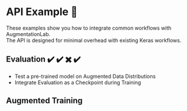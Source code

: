 <h1> API Example 🧰 </h1>
These examples show you how to integrate common workflows with AugmentationLab. <br />
The API is designed for minimal overhead with existing Keras workflows.
<br />
<h2> Evaluation ✔️ ✔️ ✖️ ✔️ </h2>
<ul>
  <li> Test a pre-trained model on Augmented Data Distributions </li>
  <li> Integrate Evaluation as a Checkpoint during Training </li>
</ul>

<h2> Augmented Training </h2>

